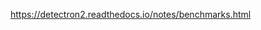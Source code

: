 

<!--
 * @version:
 * @Author:  StevenJokess https://github.com/StevenJokess
 * @Date: 2020-12-06 20:02:07
 * @LastEditors:  StevenJokess https://github.com/StevenJokess
 * @LastEditTime: 2020-12-06 20:13:50
 * @Description:
 * @TODO::
 * @Reference:https://github.com/facebookresearch/detectron2s
-->
https://detectron2.readthedocs.io/notes/benchmarks.html
